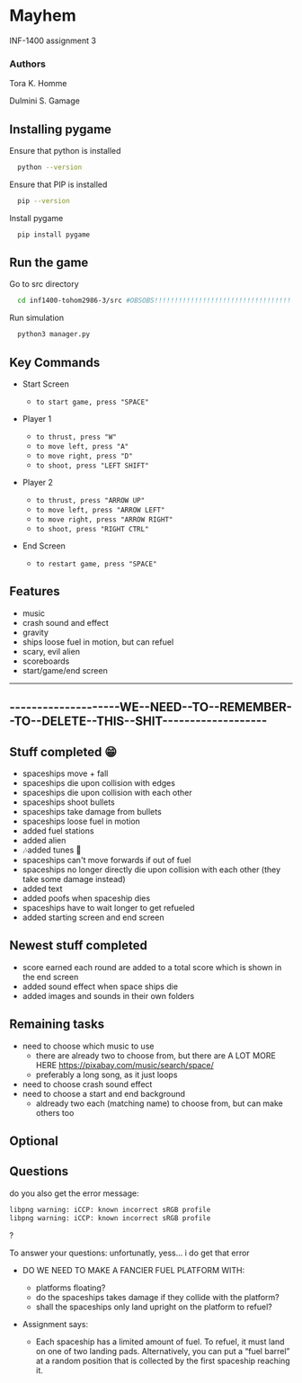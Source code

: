 # Mayhem
INF-1400 assignment 3

### Authors
Tora K. Homme

Dulmini S. Gamage

## Installing pygame

Ensure that python is installed

```bash
  python --version
```

Ensure that PIP is installed

```bash
  pip --version
```


Install pygame 

```bash
  pip install pygame
```

## Run the game

Go to src directory

```bash
  cd inf1400-tohom2986-3/src #OBSOBS!!!!!!!!!!!!!!!!!!!!!!!!!!!!!!!!!! YOU NEED TO CHANGE THIS TO SUIT YOU
```

Run simulation

```bash
  python3 manager.py
```


## Key Commands

- Start Screen
    - ```to start game, press "SPACE"```


- Player 1
  - ```to thrust, press "W"```
  - ```to move left, press "A"```
  - ```to move right, press "D"```
  - ```to shoot, press "LEFT SHIFT"```

- Player 2
  - ```to thrust, press "ARROW UP"```
  - ```to move left, press "ARROW LEFT"```
  - ```to move right, press "ARROW RIGHT"```
  - ```to shoot, press "RIGHT CTRL"```

- End Screen
    - ```to restart game, press "SPACE"```


## Features
- music
- crash sound and effect
- gravity
- ships loose fuel in motion, but can refuel
- scary, evil alien
- scoreboards
- start/game/end screen




-------------------------------------------------------------------------------------
--------------------WE--NEED--TO--REMEMBER--TO--DELETE--THIS--SHIT-------------------
-------------------------------------------------------------------------------------


## Stuff completed 😁
- spaceships move + fall
- spaceships die upon collision with edges 
- spaceships die upon collision with each other
- spaceships shoot bullets
- spaceships take damage from bullets
- spaceships loose fuel in motion
- added fuel stations
- added alien 
- 🎶added tunes 🎵
- spaceships can't move forwards if out of fuel
- spaceships no longer directly die upon collision with each other (they take some damage instead)
- added text
- added poofs when spaceship dies
- spaceships have to wait longer to get refueled
- added starting screen and end screen

## Newest stuff completed
- score earned each round are added to a total score which is shown in the end screen
- added sound effect when space ships die
- added images and sounds in their own folders

## Remaining tasks
- need to choose which music to use
    - there are already two to choose from, but there are A LOT MORE HERE https://pixabay.com/music/search/space/
    - preferably a long song, as it just loops
- need to choose crash sound effect
- need to choose a start and end background
    - aldready two each (matching name) to choose from, but can make others too



## Optional

    



## Questions
do you also get the error message:

```bash
libpng warning: iCCP: known incorrect sRGB profile
libpng warning: iCCP: known incorrect sRGB profile
```
?

To answer your questions:
    unfortunatly, yess... i do get that error


- DO WE NEED TO MAKE A FANCIER FUEL PLATFORM WITH:
  - platforms floating? 
  - do the spaceships takes damage if they collide with the platform? 
  - shall the spaceships only land upright on the platform to refuel? 

- Assignment says:
  - Each spaceship has a limited amount of fuel. To refuel, it must land
on one of two landing pads. Alternatively, you can put a “fuel barrel”
at a random position that is collected by the first spaceship reaching
it.



